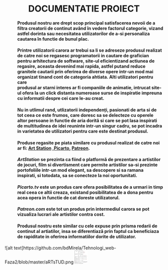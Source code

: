 <h1><center>DOCUMENTATIE PROIECT</center></h1>
<h4><dd><p>Produsul nostru  are drept  scop principal  satisfacerea nevoii  de a filtra creatorii de continut având în vedere factorul categorie, vizand astfel  dorinta sau necesitatea  utilizatorilor de a-si  personaliza <br> cautarea în functie de bunul plac.</p> </dd></h4>
<h4><dd><p>Printre  utilizatorii carora ar trebui sa li se adreseze produsul realizat de catre noi se regasesc programatorii in cautare de grafician  pentru arhitectura de software, site-ul eficientizand  actiunea   de <br> regasire, aceasta devenind mai rapida, astfel putand reduce granitele cautarii prin oferirea de diverse opere  intr-un mod mai organizat  tinand cont de categoria  ahtiata. Alti utilizatori pentru care <br> produsul  ar starni  interes ar fi  companiile de animatie, intrucat  site-ul ofera la un click distanta numeroase surse de inspiratie impreuna cu informatii despre cei care le-au creat.</p><p></p></dd></h4>
<h4><dd><p> Nu in utlimul rand, utlizatorii independenți, pasionati de arta si de tot ceea ce este frumos, care doresc sa se delecteze cu operele altor persoane in functie de aria dorită si care se pot lasa inspirati <br> de multitudinea de idei reuninte intr-un singur cadru, se pot incadra in varietatea de utilizatori pentru care este destinat  produsul.</p><p></p></dd></h4>
<h4><dd>Produse regasite pe piata similare cu produsul realizat de catre noi ar fi: <a href="https://www.artstation.com/">Art Station</a> ,<a href="https://picarto.tv/">Picarto</a>, <a href="www.patreon.com">Patreon</a>.</dd></h4>
<h4><dd> <em>ArtStation</em> se prezinta ca fiind o platformă de prezentare a artistilor de jocuri, film si divertisment care permite artistilor  sa-si  prezinte portofoliile intr-un mod elegant, sa descopere si sa ramana <br> inspirati, si totodata, sa se conecteze la noi oportunitati.</dd></h4>
<h4><dd> <em>Picarto.tv</em> este un produs care ofera posibilitatea de a urmari in timp real ceea ce altii creaza, existand posibilitatea  de a dona pentru acea opera in functie de cat doreste utilizatorul.</dd></h4>
<h4><dd> <em>Patreon.com</em> este tot un produs prin intermediul carora se pot vizualiza lucrari ale artistilor contra cost.</dd></h4>
<h4><dd> Produsul nostru este similar cu cele expuse prin prisma redarii de continut al artiatilor, insa se diferentiază prin faptul ca beneficiaza de  rapiditate in oferirea  informatiilor  dorite de utilizator.</dd></h4>
![alt text]https://github.com/bdMirela/Tehnologi_web-Faza2/blob/master/aRTsTUD.png
<img src="aRTsTud.png" alt="Schita" height="42" width="42">
